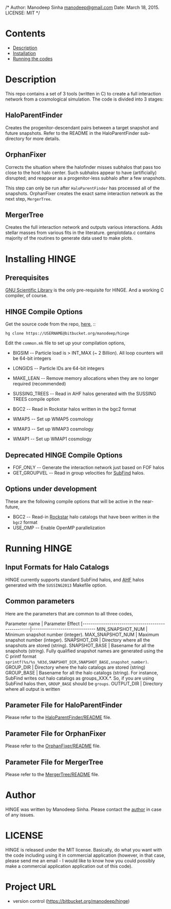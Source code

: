 /* Author: Manodeep Sinha <manodeep@gmail.com>
   Date: March 18, 2015.
   LICENSE: MIT
*/

# Contents 

* [Description](#description)
* [Installation](#installing-hinge)
* [Running the codes](#running-hinge)


# Description

This repo contains a set of 3 tools (written in C) to create a
full interaction network from a cosmological simulation. The code
is divided into 3 stages:

## HaloParentFinder

Creates the progenitor-descendant pairs between a target snapshot
and future snapshots. Refer to the README in the HaloParentFinder
sub-directory for more details. 

## OrphanFixer

Corrects the situation where the halofinder misses subhalos that
pass too close to the host halo center. Such subhalos appear to have
(artificially) disrupted; and reappear as a progenitor-less subhalo
after a few snapshots.

This step can only be run after ``HaloParentFinder`` has processed
all of the snapshots. OrphanFixer creates the exact same interaction
network as the next step, ``MergerTree``. 

## MergerTree

Creates the full interaction network and outputs various interactions.
Adds stellar masses from various fits in the literature. genplotdata.c
contains majority of the routines to generate data used to make plots.


# Installing HINGE


## Prerequisites

[GNU Scientific Library](http://www.gnu.org/software/gsl/ "GSL") is the 
only pre-requisite for HINGE. And a working C compiler, of course. 


## HINGE Compile Options

Get the source code from the repo, [here](https://bitbucket.org/manodeep/hinge/ "HINGE repository"), ::

    hg clone https://USERNAME@bitbucket.org/manodeep/hinge

Edit the ``common.mk`` file to set up your compilation options, 

* BIGSIM     -- Particle load is > INT_MAX (~ 2 Billion). All loop counters will be 64-bit integers
* LONGIDS    -- Particle IDs are 64-bit integers
* MAKE_LEAN  -- Remove memory allocations when they are no longer required (recommended)

* SUSSING_TREES -- Read in AHF halos generated with the SUSSING TREES compile option
* BGC2 					-- Read in Rockstar halos written in the bgc2 format

* WMAP5 				-- Set up WMAP5 cosmology
* WMAP3 				-- Set up WMAP3 cosmology
* WMAP1 				-- Set up WMAP1 cosmology


## Deprecated HINGE Compile Options

* FOF_ONLY			-- Generate the interaction network just based on FOF halos
* GET_GROUPVEL	-- Read in group velocities for [SubFind](http://enzo-project.org/ "SubFind is bundled with Enzo") halos. 


## Options under development

These are the following compile options that will be active in the near-future, 

* BGC2  		-- Read-in [Rockstar](https://bitbucket.org/gfcstanford/rockstar "Rockstar Repository") halo catalogs that have been written in the ``bgc2`` format
* USE_OMP   -- Enable OpenMP parallelization

# Running HINGE

## Input Formats for Halo Catalogs

HINGE currently supports standard SubFind halos, and [AHF](http://popia.ft.uam.es/AHF/ "Download AHF") halos generated
with the ``SUSSING2013`` Makefile option. 


## Common parameters

Here are the parameters that are common to all three codes, 

Parameter name                                     |  Parameter Effect
[----------------------------------------------------|-------------------------------
 MIN_SNAPSHOT_NUM			 | Minimum snapshot number (integer).
 MAX_SNAPSHOT_NUM			| Maximum snapshot number (integer).
 SNAPSHOT_DIR					| Directory where all the snapshots are stored (string).
 SNAPSHOT_BASE				| Basename for all the snapshots (string). Fully qualified snapshot names are generated using the C printf format ``sprintf(%s/%s_%03d,SNAPSHOT_DIR,SNAPSHOT_BASE,snapshot_number)``.
 GROUP_DIR						| Directory where the halo catalogs are stored (string)
 GROUP_BASE					| Basename for all the halo catalogs (string). For instance, 			SubFind writes out halo catalogs as groups_XXX.*. So, if you are using SubFind halos then, ``GROUP_BASE`` should be `groups`.
 OUTPUT_DIR					| Directory where all output is written


## Parameter File for HaloParentFinder

Please refer to the [HaloParentFinder/README](haloparentfinder/README.md) file. 

## Parameter File for OrphanFixer

Please refer to the [OrphanFixer/README](orphanfixer/README.md) file. 

## Parameter File for MergerTree

Please refer to the [MergerTree/README](mergertree/README.md) file.

# Author


HINGE was written by Manodeep Sinha. Please contact the [author](mailto:manodeep@gmail.com) in
case of any issues.

# LICENSE

HINGE is released under the MIT license. Basically, do what you want
with the code including using it in commercial application (however,
in that case, please send me an email - I would like to know how
you could possibly make a commercial application application out
of this code).

# Project URL
 
* version control (https://bitbucket.org/manodeep/hinge)